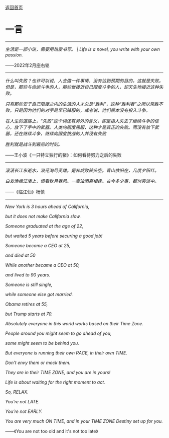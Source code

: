 [返回首页](https://hao.ink)

# 一言

---
*生活是一部小说，需要用热爱书写。 | Life is a novel, you write with your own passion.* 

——2022年2月座右铭
 
---

*什么叫失败？也许可以说，人去做一件事情，没有达到预期的目的，这就是失败。但是，那些与命运斗争的人，那些做接近自己限度斗争的人，却天生地接近这种失败。*

*只有那些安于自己限度之内的生活的人才总是“胜利”，这种“胜利者”之所以常胜不败，只是因为他们的对手是早已降服的，或者说，他们根本没有投入斗争。*

*在人生的道路上，“失败”这个词还有另外的含义，即是指人失去了继续斗争的信心，放下了手中的武器。人类向限度屈服，这种才是真正的失败。而没有放下武器，还在继续斗争，继续向限度挑战的人并没有失败*

*胜利就是战斗到最后的时刻。*

——王小波《一只特立独行的猪》：如何看待努力之后的失败

---

*滚滚长江东逝水，浪花淘尽英雄。是非成败转头空。青山依旧在，几度夕阳红。*

*白发渔樵江渚上，惯看秋月春风。一壶浊酒喜相逢。古今多少事，都付笑谈中。*

——《临江仙》杨慎

---

*New York is 3 hours ahead of California,*

*but it does not make California slow.*

*Someone graduated at the age of 22,*

*but waited 5 years before securing a good job!*

*Someone became a CEO at 25,*

*and died at 50*

*While another became a CEO at 50,*

*and lived to 90 years.*

*Someone is still single,*

*while someone else got married.*

*Obama retires at 55,*

*but Trump starts at 70.*

*Absolutely everyone in this world works based on their Time Zone.*

*People around you might seem to go ahead of you,*

*some might seem to be behind you.*

*But everyone is running their own RACE, in their own TIME.*

*Don’t envy them or mock them.*

*They are in their TIME ZONE, and you are in yours!*

*Life is about waiting for the right moment to act.*

*So, RELAX.*

*You’re not LATE.*

*You’re not EARLY.*

*You are very much ON TIME, and in your TIME ZONE Destiny set up for you.*

——《You are not too old and it's not too late》
